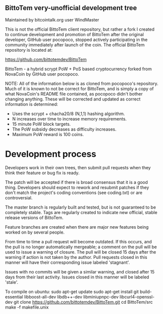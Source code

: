 
BittoTem very-unofficial development tree
---------------------------------------

Maintained by bitcointalk.org user WindMaster

This is not the official BittoTem client repository, but rather a fork I
created to continue development and promotion of BittoTem after the original
developer, GitHub user pocopoco, stopped actively participating in the
community immediately after launch of the coin.  The official BittoTem
repository is located at:

https://github.com/bittotemdev/BittoTem


BittoTem - a hybrid scrypt PoW + PoS based cryptocurrency forked from NovaCoin
by GitHub user pocopoco.


NOTE: All of the information below is as cloned from pocopoco's
repository.  Much of it is known to not be correct for BittoTem, and
is simply a copy of what NovaCoin's README file contained, as
pocopoco didn't bother changing anything.  These will be corrected
and updated as correct information is determined:


* Uses the scrypt + chacha20/8 (N,1,1) hashing algorithm.
* N increases over time to increase memory requirements.
* 15 minute PoW block targets.
* The PoW subsidy decreases as difficulty increases.
* Maximum PoW reward is 100 coins.

Development process
===========================

Developers work in their own trees, then submit pull requests when
they think their feature or bug fix is ready.

The patch will be accepted if there is broad consensus that it is a
good thing.  Developers should expect to rework and resubmit patches
if they don't match the project's coding conventions (see coding.txt)
or are controversial.

The master branch is regularly built and tested, but is not guaranteed
to be completely stable. Tags are regularly created to indicate new
official, stable release versions of BittoTem.

Feature branches are created when there are major new features being
worked on by several people.

From time to time a pull request will become outdated. If this occurs, and
the pull is no longer automatically mergeable; a comment on the pull will
be used to issue a warning of closure. The pull will be closed 15 days
after the warning if action is not taken by the author. Pull requests closed
in this manner will have their corresponding issue labeled 'stagnant'.

Issues with no commits will be given a similar warning, and closed after
15 days from their last activity. Issues closed in this manner will be 
labeled 'stale'.

To compile on ubuntu:
sudo apt-get update
sudo apt-get install git build-essential libboost-all-dev libdb++-dev libminiupnpc-dev libcurl4-openssl-dev
git clone https://github.com/bittotemdev/BittoTem.git
cd BittoTem/src
make -f makefile.unix 
